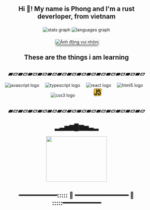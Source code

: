 <h2 align="center">Hi 👋! My name is Phong and I'm a rust deverloper, from vietnam</h2>

###

<div align="center">
  <img src="https://github-readme-stats.vercel.app/api?username=maurodesouza&hide_title=false&hide_rank=false&show_icons=true&include_all_commits=true&count_private=true&disable_animations=false&theme=dracula&locale=en&hide_border=false" height="150" alt="stats graph"  />
  <img src="https://github-readme-stats.vercel.app/api/top-langs?username=maurodesouza&locale=en&hide_title=false&layout=compact&card_width=320&langs_count=5&theme=dracula&hide_border=false" height="150" alt="languages graph"  />
</div>


###
<div align="center">
    <img 
        src="https://i.pinimg.com/originals/42/a8/d4/42a8d4625aeb088c45eba5a84ca36325.gif" 
        alt="Ảnh động vui nhộn" 
        title="Hình GIF thú vị!" 
        width="200" 
        height="150" 
        style="border: 10px; box-shadow: 2px 4px 6px rgba(0,0,0,0.5);" 
        loading="lazy" 
        decoding="async" />
  </div>
  
###
<h2 align="center">These are the things i am learning </h2>
<h2 align="center">▰▱▰▱▰▱▰▱▰▱▰▱▰▱▰▱▰▱▰▱▰▱▰▱▰▱▰▱</h2>

<div align="center">
  <img src="https://i.giphy.com/media/v1.Y2lkPTc5MGI3NjExejRvc2x1bTBtb2hqZTkwZWZ4eGE3ZXh5ZTF1ZjZzbHF3dXNmenQ1MyZlcD12MV9pbnRlcm5hbF9naWZfYnlfaWQmY3Q9Zw/du3J3cXyzhj75IOgvA/giphy.gif" height="30" alt="javascript logo"  />
  <img width="12" />
  <img src="https://i.giphy.com/media/v1.Y2lkPTc5MGI3NjExN2d1cmZpa2c2bTFycmo4b3VqdWZhczM1dGE4ejRydG95cGMyNm90MiZlcD12MV9pbnRlcm5hbF9naWZfYnlfaWQmY3Q9Zw/kH6CqYiquZawmU1HI6/giphy.gif" height="30" alt="typescript logo"  />
  <img width="12" />
  <img src="https://i.giphy.com/media/v1.Y2lkPTc5MGI3NjExeHhuN25tODRjMHBoazBnbm50b3F0Njh6OXMwaXg1cDc2dzhzZGIxYSZlcD12MV9pbnRlcm5hbF9naWZfYnlfaWQmY3Q9cw/eNAsjO55tPbgaor7ma/giphy.gif" height="30" alt="react logo"  />
  <img width="12" />
  <img src="https://i.giphy.com/media/v1.Y2lkPTc5MGI3NjExd2pzbXdnN25idTd1eTQ4eXRjZm5lcTFuZXJ5c3F5aWFpZHZwdXMzbiZlcD12MV9pbnRlcm5hbF9naWZfYnlfaWQmY3Q9Zw/SS8CV2rQdlYNLtBCiF/giphy.gif" height="30" alt="html5 logo"  />
  <img width="12" />
  <img src="https://cdn.hashnode.com/res/hashnode/image/upload/v1705116187638/b3a314d9-d8b1-4a0c-91da-259f588bb470.gif?w=1600&h=840&fit=crop&crop=entropy&auto=format,compress&gif-q=60&format=webm" height="30" alt="css3 logo"  />
  <img width="12" />
  <img src="https://cdn.dribbble.com/users/9890697/screenshots/17032245/mongo.gif" height="30" alt=""  />
  <img width="12" />
  <img src="https://i.giphy.com/media/v1.Y2lkPTc5MGI3NjExNXp0eXQ2b3drNXdiZHhyMmFsZmZ1djlkNHprb2loN3d4Y2F6bHgwciZlcD12MV9pbnRlcm5hbF9naWZfYnlfaWQmY3Q9Zw/cWOCmbWcGk5MhX8ZhV/giphy-downsized-large.gif" height="30" alt=""  />
  <img width="12" />
  <img src="https://raw.githubusercontent.com/beingabeer/beingabeer/master/logo/javascript.gif" height="30" alt=""  />
  <br clear="both">
   </div>
  <h2 align="center">▰▱▰▱▰▱▰▱▰▱▰▱▰▱▰▱▰▱▰▱▰▱▰▱▰▱▰▱</h2>


<h2 align="center">▂▃▅▆█▆▅▃▂</h2>

<div align="center">
<img height="150" width="200" src="https://i.giphy.com/media/v1.Y2lkPTc5MGI3NjExMzEwMWlkY2N6Mnc1dWgyMm53aW9qM2M4anFoaW1jdmNkanhoZGFpZiZlcD12MV9pbnRlcm5hbF9naWZfYnlfaWQmY3Q9Zw/l7zabeVIt16efVp6wg/giphy.gif"  />
</div>
<h2 align="center">━━━━━━━━━━::::: 🧡 ━━━━━━━━━━━━━━ 🧡 :::::━━━━━━━━━━</h2>

###

<div align="left">
  <img src="" height="35" alt=""  />
  <img src="" height="35" alt=""  />
  <img src="" height="35" alt=""  />
  <img src="" height="35" alt=""  />
  <img src="" height="35" alt=""  />
  <img src="" height="35" alt=""  />
</div>

###

<br clear="both">

###

